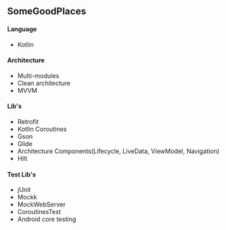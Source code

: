 ## SomeGoodPlaces

#### Language
 - Kotlin

#### Architecture
- Multi-modules
- Clean architecture
- MVVM

#### Lib's
- Retrofit
- Kotlin Coroutines
- Gson
- Glide
- Architecture Components(Lifecycle, LiveData, ViewModel, Navigation)
- Hilt

#### Test Lib's
- jUnit
- Mockk
- MockWebServer
- CoroutinesTest
- Android core testing
